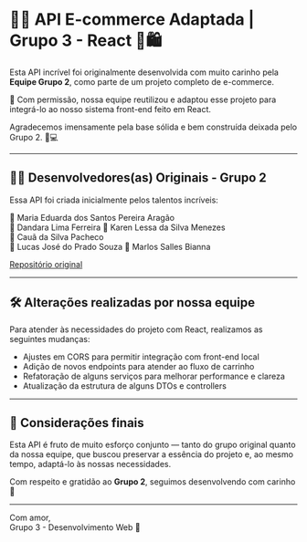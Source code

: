 
# 🛒💖 API E-commerce Adaptada | Grupo 3 - React 💖🛍️  
Esta API incrível foi originalmente desenvolvida com muito carinho pela **Equipe Grupo 2**, como parte de um projeto completo de e-commerce.  

🎉 Com permissão, nossa equipe reutilizou e adaptou esse projeto para integrá-lo ao nosso sistema front-end feito em React.  

Agradecemos imensamente pela base sólida e bem construída deixada pelo Grupo 2. 🙏💻  

---

## 👩‍💻 Desenvolvedores(as) Originais - Grupo 2  
Essa API foi criada inicialmente pelos talentos incríveis:  

🌸 Maria Eduarda dos Santos Pereira Aragão  
🌼 Dandara Lima Ferreira 
🌷 Karen Lessa da Silva Menezes   
🌻 Cauã da Silva Pacheco  
🌺 Lucas José do Prado Souza
🌹 Marlos Salles Bianna 

[Repositório original](https://github.com/trabalhoGrupo2/Ecomerce-API?tab=readme-ov-file)

---

## 🛠️ Alterações realizadas por nossa equipe

Para atender às necessidades do projeto com React, realizamos as seguintes mudanças:

- Ajustes em CORS para permitir integração com front-end local
- Adição de novos endpoints para atender ao fluxo de carrinho
- Refatoração de alguns serviços para melhorar performance e clareza
- Atualização da estrutura de alguns DTOs e controllers

---

## 💬 Considerações finais
Esta API é fruto de muito esforço conjunto — tanto do grupo original quanto da nossa equipe, que buscou preservar a essência do projeto e, ao mesmo tempo, adaptá-lo às nossas necessidades.

Com respeito e gratidão ao **Grupo 2**, seguimos desenvolvendo com carinho 💖

---

Com amor,  
Grupo 3 - Desenvolvimento Web 🌸
